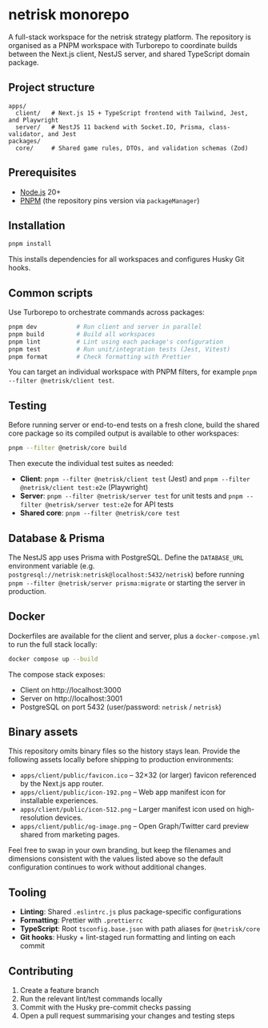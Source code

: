 # netrisk monorepo

A full-stack workspace for the netrisk strategy platform. The repository is organised as a PNPM workspace with Turborepo to coordinate builds between the Next.js client, NestJS server, and shared TypeScript domain package.

## Project structure

```
apps/
  client/   # Next.js 15 + TypeScript frontend with Tailwind, Jest, and Playwright
  server/   # NestJS 11 backend with Socket.IO, Prisma, class-validator, and Jest
packages/
  core/     # Shared game rules, DTOs, and validation schemas (Zod)
```

## Prerequisites

- [Node.js](https://nodejs.org/) 20+
- [PNPM](https://pnpm.io/) (the repository pins version via `packageManager`)

## Installation

```bash
pnpm install
```

This installs dependencies for all workspaces and configures Husky Git hooks.

## Common scripts

Use Turborepo to orchestrate commands across packages:

```bash
pnpm dev           # Run client and server in parallel
pnpm build         # Build all workspaces
pnpm lint          # Lint using each package's configuration
pnpm test          # Run unit/integration tests (Jest, Vitest)
pnpm format        # Check formatting with Prettier
```

You can target an individual workspace with PNPM filters, for example `pnpm --filter @netrisk/client test`.

## Testing

Before running server or end-to-end tests on a fresh clone, build the shared core package so its compiled output is available to other workspaces:

```bash
pnpm --filter @netrisk/core build
```

Then execute the individual test suites as needed:

- **Client**: `pnpm --filter @netrisk/client test` (Jest) and `pnpm --filter @netrisk/client test:e2e` (Playwright)
- **Server**: `pnpm --filter @netrisk/server test` for unit tests and `pnpm --filter @netrisk/server test:e2e` for API tests
- **Shared core**: `pnpm --filter @netrisk/core test`

## Database & Prisma

The NestJS app uses Prisma with PostgreSQL. Define the `DATABASE_URL` environment variable (e.g. `postgresql://netrisk:netrisk@localhost:5432/netrisk`) before running `pnpm --filter @netrisk/server prisma:migrate` or starting the server in production.

## Docker

Dockerfiles are available for the client and server, plus a `docker-compose.yml` to run the full stack locally:

```bash
docker compose up --build
```

The compose stack exposes:

- Client on http://localhost:3000
- Server on http://localhost:3001
- PostgreSQL on port 5432 (user/password: `netrisk` / `netrisk`)

## Binary assets

This repository omits binary files so the history stays lean. Provide the following assets locally before shipping to
production environments:

- `apps/client/public/favicon.ico` – 32×32 (or larger) favicon referenced by the Next.js app router.
- `apps/client/public/icon-192.png` – Web app manifest icon for installable experiences.
- `apps/client/public/icon-512.png` – Larger manifest icon used on high-resolution devices.
- `apps/client/public/og-image.png` – Open Graph/Twitter card preview shared from marketing pages.

Feel free to swap in your own branding, but keep the filenames and dimensions consistent with the values listed above
so the default configuration continues to work without additional changes.

## Tooling

- **Linting**: Shared `.eslintrc.js` plus package-specific configurations
- **Formatting**: Prettier with `.prettierrc`
- **TypeScript**: Root `tsconfig.base.json` with path aliases for `@netrisk/core`
- **Git hooks**: Husky + lint-staged run formatting and linting on each commit

## Contributing

1. Create a feature branch
2. Run the relevant lint/test commands locally
3. Commit with the Husky pre-commit checks passing
4. Open a pull request summarising your changes and testing steps
